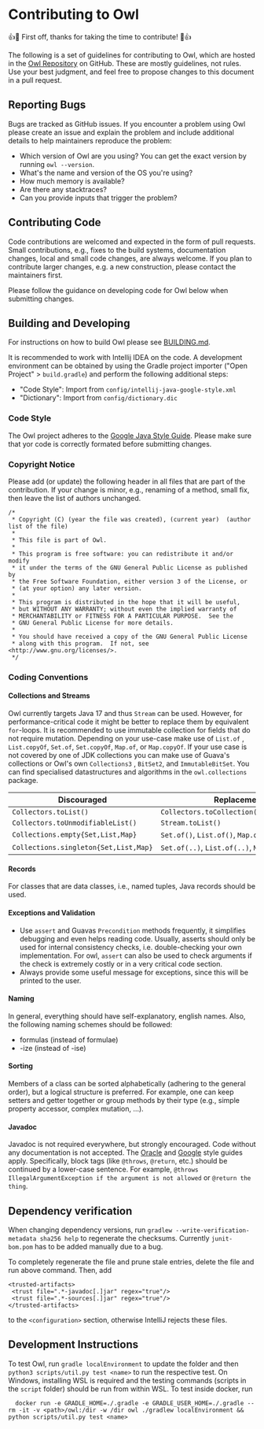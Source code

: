 # Contributing to Owl

:+1::tada: First off, thanks for taking the time to contribute! :tada::+1:

The following is a set of guidelines for contributing to Owl, which are hosted in
the [Owl Repository](https://github.com/owl-toolbox/owl) on GitHub. These are mostly guidelines, not
rules. Use your best judgment, and feel free to propose changes to this document in a pull request.

## Reporting Bugs

Bugs are tracked as GitHub issues. If you encounter a problem using Owl please create an issue and
explain the problem and include additional details to help maintainers reproduce the problem:

* Which version of Owl are you using? You can get the exact version by running `owl --version`.
* What's the name and version of the OS you're using?
* How much memory is available?
* Are there any stacktraces?
* Can you provide inputs that trigger the problem?

## Contributing Code

Code contributions are welcomed and expected in the form of pull requests. Small contributions,
e.g., fixes to the build systems, documentation changes, local and small code changes, are always
welcome. If you plan to contribute larger changes, e.g. a new construction, please contact the
maintainers first.

Please follow the guidance on developing code for Owl below when submitting changes.

## Building and Developing

For instructions on how to build Owl please see [BUILDING.md](BUILDING.md).

It is recommended to work with Intellij IDEA on the code. A development environment can be obtained
by using the Gradle project importer ("Open Project" > `build.gradle`) and perform the following
additional steps:

* "Code Style": Import from `config/intellij-java-google-style.xml`
* "Dictionary": Import from `config/dictionary.dic`

### Code Style

The Owl project adheres to
the [Google Java Style Guide](https://google.github.io/styleguide/javaguide.html). Please make sure
that yor code is correctly formated before submitting changes.

### Copyright Notice

Please add (or update) the following header in all files that are part of the contribution. If your
change is minor, e.g., renaming of a method, small fix, then leave the list of authors unchanged.

```
/*
 * Copyright (C) (year the file was created), (current year)  (author list of the file)
 *
 * This file is part of Owl.
 *
 * This program is free software: you can redistribute it and/or modify
 * it under the terms of the GNU General Public License as published by
 * the Free Software Foundation, either version 3 of the License, or
 * (at your option) any later version.
 *
 * This program is distributed in the hope that it will be useful,
 * but WITHOUT ANY WARRANTY; without even the implied warranty of
 * MERCHANTABILITY or FITNESS FOR A PARTICULAR PURPOSE.  See the
 * GNU General Public License for more details.
 *
 * You should have received a copy of the GNU General Public License
 * along with this program.  If not, see <http://www.gnu.org/licenses/>.
 */
```

### Coding Conventions

#### Collections and Streams

Owl currently targets Java 17 and thus `Stream` can be used. However, for performance-critical code
it might be better to replace them by equivalent `for`-loops. It is recommended to use immutable
collection for fields that do not require mutation. Depending on your use-case make use of `List.of`
, `List.copyOf`, `Set.of`, `Set.copyOf`, `Map.of`, or `Map.copyOf`. If your use case is not covered
by one of JDK collections you can make use of Guava's collections or Owl's own `Collections3`
, `BitSet2`, and `ImmutableBitSet`. You can find specialised datastructures and algorithms in
the `owl.collections` package.

| Discouraged                           | Replacement                               |
|---------------------------------------|-------------------------------------------|
| `Collectors.toList()`                 | `Collectors.toCollection(ArrayList::new)` |
| `Collectors.toUnmodifiableList()`     | `Stream.toList()`                         |
| `Collections.empty{Set,List,Map}`     | `Set.of()`, `List.of()`, `Map.of()`       |
| `Collections.singleton{Set,List,Map}` | `Set.of(..)`, `List.of(..)`, `Map.of(..)` |

#### Records

For classes that are data classes, i.e., named tuples, Java records should be used.

#### Exceptions and Validation

* Use `assert` and Guavas `Precondition` methods frequently, it simplifies debugging and
  even helps reading code. Usually, asserts should only be used for internal consistency checks,
  i.e. double-checking your own implementation. For owl, `assert` can also be used to check
  arguments if the check is extremely costly or in a very critical code section.
* Always provide some useful message for exceptions, since this will be printed to the user.

#### Naming

In general, everything should have self-explanatory, english names. Also, the following naming
schemes should be followed:

* formulas (instead of formulae)
* -ize (instead of -ise)

#### Sorting

Members of a class can be sorted alphabetically (adhering to the general order), but a logical
structure is preferred. For example, one can keep setters and getter together or group methods by
their type (e.g., simple property accessor, complex mutation, ...).

#### Javadoc

Javadoc is not required everywhere, but strongly encouraged. Code without any documentation is not
accepted. The [Oracle](http://www.oracle.com/technetwork/java/javase/tech/index-137868.html)
and [Google](https://google.github.io/styleguide/javaguide.html#s7-javadoc) style guides apply.
Specifically, block tags (like `@throws`, `@return`, etc.) should be continued by a lower-case
sentence. For example, `@throws IllegalArgumentException if the argument is not allowed`
or `@return the thing`.

## Dependency verification

When changing dependency versions, run `gradlew --write-verification-metadata sha256 help` to
regenerate the checksums. Currently `junit-bom.pom` has to be added manually due to a bug.

To completely regenerate the file and prune stale entries, delete the file and run above command.
Then, add

```
<trusted-artifacts>
 <trust file=".*-javadoc[.]jar" regex="true"/>
 <trust file=".*-sources[.]jar" regex="true"/>
</trusted-artifacts>
```

to the `<configuration>` section, otherwise IntelliJ rejects these files.

## Development Instructions

To test Owl, run `gradle localEnvironment` to update the folder and
then `python3 scripts/util.py test <name>` to run the respective test. On Windows, installing WSL is
required and the testing commands (scripts in the `script` folder) should be run from within WSL. To
test inside docker, run

```
  docker run -e GRADLE_HOME=./.gradle -e GRADLE_USER_HOME=./.gradle --rm -it -v <path>/owl:/dir -w /dir owl ./gradlew localEnvironment && python scripts/util.py test <name>
```